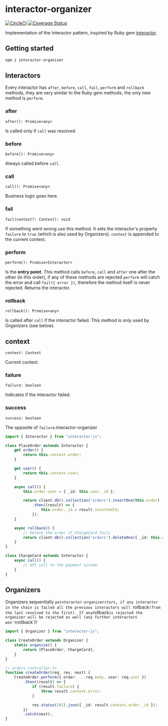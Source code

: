 # interactor-organizer

[![CircleCI](https://dl.circleci.com/status-badge/img/gh/digaev/interactor-js/tree/master.svg?style=svg)](https://dl.circleci.com/status-badge/redirect/gh/digaev/interactor-js/tree/master)
[![Coverage Status](https://coveralls.io/repos/github/digaev/interactor-js/badge.svg)](https://coveralls.io/github/digaev/interactor-js)

Implementation of the Interactor pattern, inspired by Ruby gem [interactor](https://github.com/collectiveidea/interactor).

## Getting started

```bash
npm i interactor-organizer
```

## Interactors

Every interactor has `after`, `before`, `call`, `fail`, `perform` and `rollback` methods, they are very similar to the Ruby gem methods, the only new method is `perform`.

### after

`after(): Promise<any>`

Is called only if `call` was resolved.

### before

`before(): Promise<any>`

Always called before `call`.

### call

`call(): Promise<any>`

Business logic goes here.

### fail

`fail(context?: Context): void`

If something went wrong use this method. It sets the interactor's property `failure` to `true` (which is also used by Organizers). `context` is appended to the current context.

### perform

`perform(): Promise<Interactor>`

Is the **entry point**. This method calls `before`, `call` and `after` one after the other (in this order), if any of these methods are rejected `perform` will catch the error and call `fail({ error })`, therefore the method itself is never rejected. Returns the interactor.

### rollback

`rollback(): Promise<any>`

Is called after `call` if the interactor failed. This method is only used by Organizers (see below).

## context

`context: Context`

Current context.

### failure

`failure: boolean`

Indicates if the interactor failed.

### success

`success: boolean`

The opposite of `failure`.interactor-organizer

```ts
import { Interactor } from "interactor-js";

class PlaceOrder extends Interactor {
    get order() {
        return this.context.order;
    }

    get user() {
        return this.context.user;
    }

    async call() {
        this.order.user = { _id: this.user._id };

        return client.db().collection('orders').insertOne(this.order)
            .then((result) => {
                this.order._id = result.insertedId;
            });
    }

    async rollback() {
        // Delete the order if ChargeCard fails
        return client.db().collection('orders').deleteOne({ _id: this.order._id })
    }
}

class ChargeCard extends Interactor {
    async call() {
        // API call to the payment system
    }
}
```

## Organizers

Organizers sequentially `peinteractor-organizerctors, if any interactor in the chain is failed all the previous interactors will `rollback` (from the last resolved to the first). If any `rollback` is rejected the organizer will be rejected as well (any further interactors won't `rollback`)!

```ts
import { Organizer } from "interactor-js";

class CreateOrder extends Organizer {
    static organize() {
        return [PlaceOrder, ChargeCard];
    }
}
```

```ts
// orders.controller.ts
function createOrder(req, res, next) {
    CreateOrder.perform({ order: ...req.body, user: req.user })
        .then((result) => {
            if (result.failure) {
                throw result.context.error;
            }

            res.status(201).json({ _id: result.context.order._id });
        })
        .catch(next);
}
```
